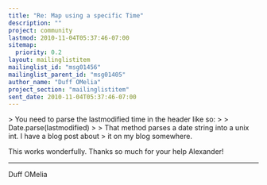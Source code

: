 ```yaml
---
title: "Re: Map using a specific Time"
description: ""
project: community
lastmod: 2010-11-04T05:37:46-07:00
sitemap:
  priority: 0.2
layout: mailinglistitem
mailinglist_id: "msg01456"
mailinglist_parent_id: "msg01405"
author_name: "Duff OMelia"
project_section: "mailinglistitem"
sent_date: 2010-11-04T05:37:46-07:00
---
```



&gt; You need to parse the lastmodified time in the header like so:
&gt;
&gt; Date.parse(lastmodified)
&gt;
&gt; That method parses a date string into a unix int. I have a blog post about
&gt; it on my blog somewhere.


This works wonderfully. Thanks so much for your help Alexander!


------------------------------------------------------------
Duff OMelia

